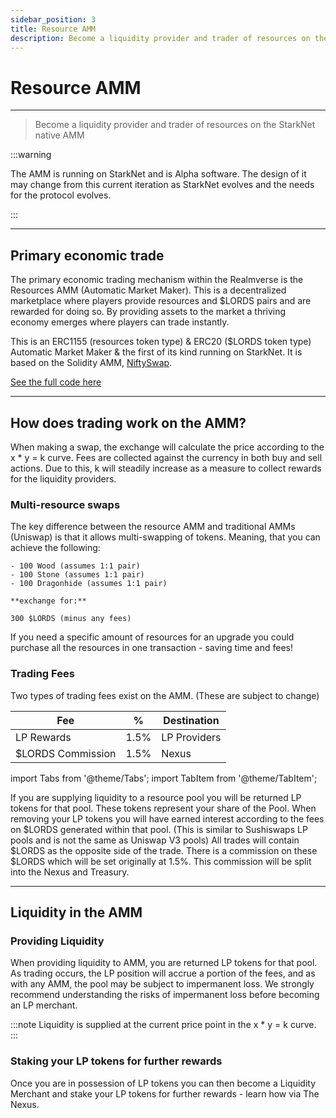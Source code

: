 ```yaml
---
sidebar_position: 3
title: Resource AMM
description: Become a liquidity provider and trader of resources on the StarkNet native AMM
---
```


# Resource AMM
---
> Become a liquidity provider and trader of resources on the StarkNet native AMM


:::warning

The AMM is running on StarkNet and is Alpha software. The design of it may change from this current iteration as StarkNet evolves and the needs for the protocol evolves.

:::

---

## Primary economic trade

The primary economic trading mechanism within the Realmverse is the Resources AMM (Automatic Market Maker). This is a decentralized marketplace where players provide resources and $LORDS pairs and are rewarded for doing so. By providing assets to the market a thriving economy emerges where players can trade instantly. 

This is an ERC1155 (resources token type) & ERC20 ($LORDS token type) Automatic Market Maker & the first of its kind running on StarkNet. It is based on the Solidity AMM, [NiftySwap](https://github.com/0xsequence/niftyswap/blob/master/src/contracts/exchange/NiftyswapExchange20.sol). 



[See the full code here](https://github.com/BibliothecaForAdventurers/realms-contracts/tree/main/contracts/exchange)

---

## How does trading work on the AMM?

When making a swap, the exchange will calculate the price according to the x * y = k curve. Fees are collected against the currency in both buy and sell actions. Due to this, k will steadily increase as a measure to collect rewards for the liquidity providers.

### Multi-resource swaps

The key difference between the resource AMM and traditional AMMs (Uniswap) is that it allows multi-swapping of tokens. Meaning, that you can achieve the following:

```
- 100 Wood (assumes 1:1 pair)
- 100 Stone (assumes 1:1 pair)
- 100 Dragonhide (assumes 1:1 pair)

**exchange for:** 

300 $LORDS (minus any fees)
```

If you need a specific amount of resources for an upgrade you could purchase all the resources in one transaction - saving time and fees!



### Trading Fees

Two types of trading fees exist on the AMM. (These are subject to change)

| Fee | % | Destination |
| ----------- | ----------- | ----------- |
| LP Rewards | 1.5% | LP Providers |
| $LORDS Commission | 1.5% | Nexus |

import Tabs from '@theme/Tabs';
import TabItem from '@theme/TabItem';

<Tabs>
  <TabItem value="apple" label="LP Rewards" default>
If you are supplying liquidity to a resource pool you will be returned LP tokens for that pool. These tokens represent your share of the Pool. When removing your LP tokens you will have earned interest according to the fees on $LORDS generated within that pool. (This is similar to Sushiswaps LP pools and is not the same as Uniswap V3 pools)
  </TabItem>
  <TabItem value="orange" label="$LORDS Commission">
All trades will contain $LORDS as the opposite side of the trade. There is a commission on these $LORDS which will be set originally at 1.5%. This commission will be split into the Nexus and Treasury.
  </TabItem>
</Tabs>

---

## Liquidity in the AMM

### Providing Liquidity 

When providing liquidity to AMM, you are returned LP tokens for that pool. As trading occurs, the LP position will accrue a portion of the fees, and as with any AMM, the pool may be subject to impermanent loss. We strongly recommend understanding the risks of impermanent loss before becoming an LP merchant.

:::note
Liquidity is supplied at the current price point in the x * y = k curve.
:::

### Staking your LP tokens for further rewards

Once you are in possession of LP tokens you can then become a Liquidity Merchant and stake your LP tokens for further rewards - learn how via The Nexus.